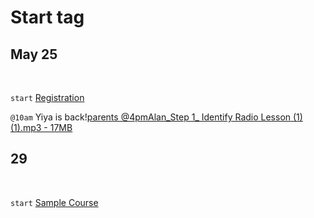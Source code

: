 # Start tag

## May 25 <a id="may-25"></a>

‌

`start` [Registration](https://app.gitbook.com/@yiya/s/sample/v/course/registration)​‌

`@10am` Yiya is back!​[parents @4pmAlan\_Step 1\_ Identify Radio Lesson \(1\) \(1\).mp3 - 17MB](https://firebasestorage.googleapis.com/v0/b/gitbook-28427.appspot.com/o/assets%2F-MTY2-5-Xq3-HOBAqqTJ%2F-M_Y4amr6U4Wg4O9ssTg%2F-M_Y4mtbHKzA1WWgEedZ%2FAlan_Step%201_%20Identify%20Radio%20Lesson%20%281%29%20%281%29.mp3?alt=media&token=931613ce-7ced-44d4-bf97-8d18e9f1f4ea)‌

##  29 <a id="29"></a>

‌

`start` [Sample Course](https://app.gitbook.com/@yiya/s/sample/v/course/sample-course)​

​

